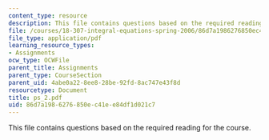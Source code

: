 ```yaml
---
content_type: resource
description: This file contains questions based on the required reading for the course.
file: /courses/18-307-integral-equations-spring-2006/86d7a1986276850ec41ee84df1d021c7_ps_2.pdf
file_type: application/pdf
learning_resource_types:
- Assignments
ocw_type: OCWFile
parent_title: Assignments
parent_type: CourseSection
parent_uid: 4abe0a22-8ee8-28be-92fd-8ac747e43f8d
resourcetype: Document
title: ps_2.pdf
uid: 86d7a198-6276-850e-c41e-e84df1d021c7
---
```

This file contains questions based on the required reading for the course.

